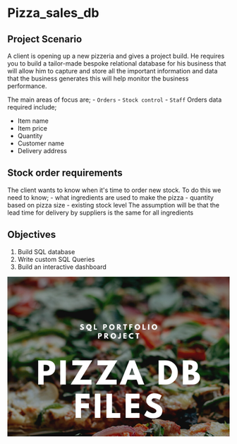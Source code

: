 # Pizza_sales_db

## Project Scenario
A client is opening up a new pizzeria and gives a project build. He requires you to build a tailor-made bespoke relational database for his business that will allow him to capture and store all the important information and data that the business generates this will help monitor the business performance.

The main areas of focus are;
    - `Orders`
    - `Stock control`
    - `Staff`
Orders data required include;
  - Item name
  - Item price
  - Quantity
  - Customer name
  - Delivery address

## Stock order requirements
The client wants to know when it's time to order new stock.
To do this we need to know;
    - what ingredients are used to make the pizza
    - quantity based on pizza size
    - existing stock level
The assumption will be that the lead time for delivery by suppliers is the same for all ingredients

## Objectives
1. Build SQL database
2. Write custom SQL Queries
3. Build an interactive dashboard

<img width="960" alt="image" src="https://github.com/The-alpha-male/Pizza_sales_db/blob/main/SQL%2Bportfolio%2Bproject.png">
